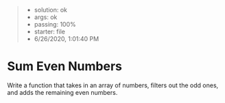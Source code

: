 <!-- BEGIN REPORT -->
> - solution: ok 
> - args: ok 
> - passing: 100% 
> - starter: file 
> - 6/26/2020, 1:01:40 PM
<!-- END REPORT -->

# Sum Even Numbers

Write a function that takes in an array of numbers, filters out the odd ones, and adds the remaining even numbers.

